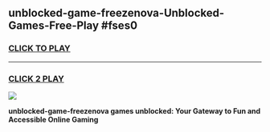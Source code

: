 
## unblocked-game-freezenova-Unblocked-Games-Free-Play #fses0
<h3>
<a href="https://us.freeplayer.one?title=unblocked-game-freezenova&ref=9M">CLICK TO PLAY</a></h3>
<hr>

<h3>
<a href="https://us.freeplayer.one?title=unblocked-game-freezenova&ref=9M">CLICK 2 PLAY</a>
  
</h3>

<a href="https://us.freeplayer.one?title=unblocked-game-freezenova&ref=9M"><img src="https://clearcache.store/games.png"></a>


**unblocked-game-freezenova games unblocked: Your Gateway to Fun and Accessible Online Gaming**
